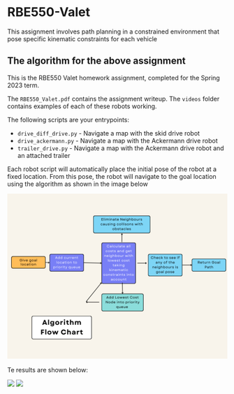 # RBE550-Valet
This assignment involves path planning in a constrained environment that pose specific kinematic constraints for each vehicle

## The algorithm for the above assignment 

This is the RBE550 Valet homework assignment, completed for the Spring 2023 term.

The `RBE550_Valet.pdf` contains the assignment writeup. The `videos` folder contains examples of each of these robots working.

The following scripts are your entrypoints:

* `drive_diff_drive.py` - Navigate a map with the skid drive robot
* `drive_ackermann.py` - Navigate a map with the Ackermann drive robot
* `trailer_drive.py` - Navigate a map with the Ackermann drive robot and an attached trailer

Each robot script will automatically place the initial pose of the robot at a fixed location. From this pose, the robot will navigate to the goal location using the algorithm as shown in the image below

<img src="Give goal location.png"/>

Te results are shown below:

<img src="videos/skid.gif" width=300/>
<img src="videos/ackermann.gif" width=300/>
